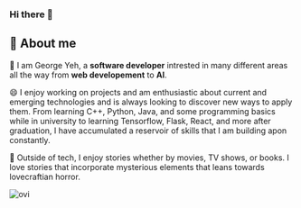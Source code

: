 ### Hi there 👋

<!--
**SquidCaptain/SquidCaptain** is a ✨ _special_ ✨ repository because its `README.md` (this file) appears on your GitHub profile.

Here are some ideas to get you started:

- 🔭 I’m currently working on ...
- 🌱 I’m currently learning ...
- 👯 I’m looking to collaborate on ...
- 🤔 I’m looking for help with ...
- 💬 Ask me about ...
- 📫 How to reach me: ...
- 😄 Pronouns: ...
- ⚡ Fun fact: ...
-->

## 🚀 About me
👋 I am George Yeh, a **software developer** intrested in many different areas all the way from **web developement** to **AI**.

😄 I enjoy working on projects and am enthusiastic about current and emerging technologies and is always looking to discover new ways to apply them. 
From learning C++, Python, Java, and some programming basics while in university to learning Tensorflow, Flask, React, and more after graduation, I have accumulated a reservoir of skills that I am building apon constantly.

📖 Outside of tech, I enjoy stories whether by movies, TV shows, or books. I love stories that incorporate mysterious elements that leans towards lovecraftian horror.

<img src="https://github-readme-stats.vercel.app/api/top-langs?username=madushadhanushka&show_icons=true&locale=en&layout=compact&theme=chartreuse-dark" alt="ovi" />
